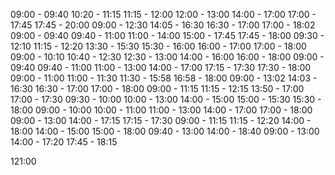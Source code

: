 09:00 - 09:40
10:20 - 11:15
11:15 - 12:00
12:00 - 13:00
14:00 - 17:00
17:00 - 17:45
17:45 - 20:00
09:00 - 12:30
14:05 - 16:30
16:30 - 17:00
17:00 - 18:02
09:00 - 09:40
09:40 - 11:00
11:00 - 14:00
15:00 - 17:45
17:45 - 18:00
09:30 - 12:10
11:15 - 12:20
13:30 - 15:30
15:30 - 16:00
16:00 - 17:00
17:00 - 18:00
09:00 - 10:10
10:40 - 12:30
12:30 - 13:00
14:00 - 16:00
16:00 - 18:00
09:00 - 09:40
09:40 - 11:00
11:00 - 13:00
14:00 - 17:00
17:15 - 17:30
17:30 - 18:00
09:00 - 11:00
11:00 - 11:30
11:30 - 15:58
16:58 - 18:00
09:00 - 13:02
14:03 - 16:30
16:30 - 17:00
17:00 - 18:00
09:00 - 11:15
11:15 - 12:15
13:50 - 17:00
17:00 - 17:30
09:30 - 10:00
10:00 - 13:00
14:00 - 15:00
15:00 - 15:30
15:30 - 18:00
09:00 - 10:00
10:00 - 11:00
11:00 - 13:00
14:00 - 17:00
17:00 - 18:00
09:00 - 13:00
14:00 - 17:15
17:15 - 17:30
09:00 - 11:15
11:15 - 12:20
14:00 - 18:00
14:00 - 15:00
15:00 - 18:00
09:40 - 13:00
14:00 - 18:40
09:00 - 13:00
14:00 - 17:20
17:45 - 18:15


121:00